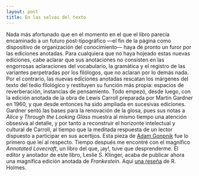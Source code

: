 ```yaml
---
layout: post
title: En las selvas del texto
---
```


Nada más afortunado que en el momento en el que el libro parecía encaminado a un futuro post-tipográfico —el fin de la página como dispositivo de organización del conocimiento— haya de pronto un furor por las ediciones anotadas. Para cualquiera que no haya hojeado estas nuevas ediciones, cabe aclarar que sus anotaciones no consisten en las engorrosas aclaraciones del vocabulario, la gramática y el registro de las variantes perpetradas por los filólogos, que no aclaran por lo demás nada. Por el contrario, las nuevas ediciones anotadas rescatan los márgenes del texto del tedio filológico y restituyen su función más propia: espacios de reverberación, instancias de pensamiento. Todo empezó, desde luego, con la edición anotada de la obra de Lewis Carroll preparada por Martin Gardner en 1960, y que desde entonces ha sido ampliada en sucesivas ediciones. Gardner sentó las bases para la renovación de la glosa, pues sus notas a *Alice* y *Through the Looking Glass* muestra al mismo tiempo una atención obsesiva al detalle, y por tanto a reconstruir el horizonte intelectual y cultural de Carroll, al tiempo que la meditada respuesta de un lector dispuesto a participar en sus acertijos. Esta pieza de [Adam Gonpnik](https://www.newyorker.com/books/page-turner/who-can-be-finished-with-alice) fue lo primero que leí al respecto. Tiempo después me encontré con el magnífico *Annotated Lovecraft*, un libro del que, ¡ay!, tuve que desprenderme. El editor y anotador de este libro, Leslie S. Klinger, acaba de publicar ahora una magnífica edición anotada de *Frankestein*. Aquí [una reseña](http://www.nybooks.com/articles/2017/12/21/frankenstein-out-of-control/) de R. Holmes. 

